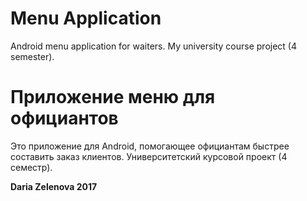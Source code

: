 # Menu Application
Android menu application for waiters. My university course project (4 semester).

# Приложение меню для официантов
Это приложение для Android, помогающее официантам быстрее составить заказ клиентов. Университетский курсовой проект (4 семестр).

**Daria Zelenova 2017**
